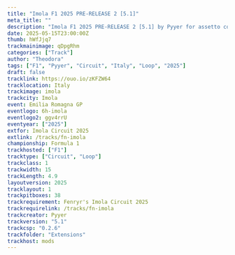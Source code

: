 ```yaml
---
title: "Imola F1 2025 PRE-RELEASE 2 [5.1]"
meta_title: ""
description: "Imola F1 2025 PRE-RELEASE 2 [5.1] by Pyyer for assetto corsa"
date: 2025-05-15T23:00:00Z
thumb: hWfJjq7
trackmainimage: qDpgRhm
categories: ["Track"]
author: "Theodora"
tags: ["F1", "Pyyer", "Circuit", "Italy", "Loop", "2025"]
draft: false
tracklink: https://ouo.io/zKFZW64
tracklocation: Italy
trackimage: imola
trackcity: Imola
event: Emilia Romagna GP
eventlogo: 6h-imola
eventlogo2: ggv4rrU
eventyear: ["2025"]
extfor: Imola Circuit 2025
extlink: /tracks/fn-imola
championship: Formula 1
trackhosted: ["F1"]
tracktype: ["Circuit", "Loop"]
trackclass: 1 
trackwidth: 15
trackLength: 4.9
layoutversion: 2025
tracklayout: 1
trackpitboxes: 38
trackrequirement: Fenryr's Imola Circuit 2025
trackrequirelink: /tracks/fn-imola
trackcreator: Pyyer
trackversion: "5.1"
trackcsp: "0.2.6"
trackfolder: "Extensions"
trackhost: mods
---
```

